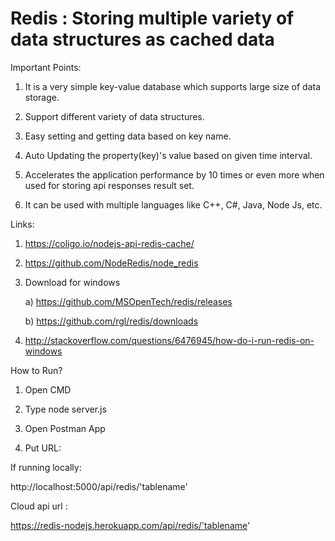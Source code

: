 # Redis : Storing multiple variety of data structures as cached data

Important Points:

1) It is a very simple key-value database which supports large size of data storage.

2) Support different variety of data structures.

3) Easy setting and getting data based on key name.

4) Auto Updating the property(key)'s value based on given time interval.

5) Accelerates the application performance by 10 times or even more when used for storing api responses result set.

6) It can be used with multiple languages like C++, C#, Java, Node Js, etc.

Links:

1) https://coligo.io/nodejs-api-redis-cache/

2) https://github.com/NodeRedis/node_redis

3) Download for windows

    a) https://github.com/MSOpenTech/redis/releases
    
    b) https://github.com/rgl/redis/downloads
    
4) http://stackoverflow.com/questions/6476945/how-do-i-run-redis-on-windows

How to Run?

1) Open CMD

2) Type node server.js

3) Open Postman App

4) Put URL:

If running locally:

http://localhost:5000/api/redis/'tablename'

Cloud api url :

https://redis-nodejs.herokuapp.com/api/redis/'tablename'
